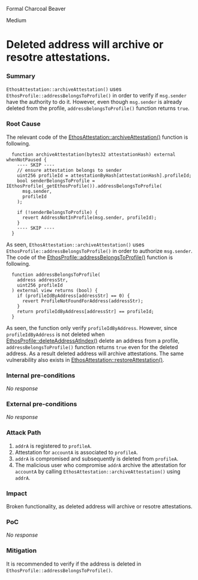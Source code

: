 Formal Charcoal Beaver

Medium

# Deleted address will archive or resotre attestations.

### Summary

`EthosAttestation::archiveAttestation()` uses `EthosProfile::addressBelongsToProfile()` in order to verify if `msg.sender` have the authority to do it. However, even though `msg.sender` is already deleted from the profile, `addressBelongsToProfile()` function returns `true`.

### Root Cause

The relevant code of the [EthosAttestation::archiveAttestation()](https://github.com/sherlock-audit/2024-10-ethos-network/blob/main/ethos/packages/contracts/contracts/EthosAttestation.sol#L334) function is following.
```solidity
  function archiveAttestation(bytes32 attestationHash) external whenNotPaused {
    ---- SKIP ----
    // ensure attestation belongs to sender
    uint256 profileId = attestationByHash[attestationHash].profileId;
    bool senderBelongsToProfile = IEthosProfile(_getEthosProfile()).addressBelongsToProfile(
      msg.sender,
      profileId
    );

    if (!senderBelongsToProfile) {
      revert AddressNotInProfile(msg.sender, profileId);
    }
    ---- SKIP ----
  }
```
As seen, `EthosAttestation::archiveAttestation()` uses `EthosProfile::addressBelongsToProfile()` in order to authorize `msg.sender`. The code of the [EthosProfile::addressBelongsToProfile()](https://github.com/sherlock-audit/2024-10-ethos-network/blob/main/ethos/packages/contracts/contracts/EthosProfile.sol#L532) function is following.
```solidity
  function addressBelongsToProfile(
    address addressStr,
    uint256 profileId
  ) external view returns (bool) {
    if (profileIdByAddress[addressStr] == 0) {
      revert ProfileNotFoundForAddress(addressStr);
    }
    return profileIdByAddress[addressStr] == profileId;
  }
```
As seen, the function only verify `profileIdByAddress`. However, since `profileIdByAddress` is not deleted when [EthosProfile::deleteAddressAtIndex()](https://github.com/sherlock-audit/2024-10-ethos-network/blob/main/ethos/packages/contracts/contracts/EthosProfile.sol#L415) delete an address from a profile, `addressBelongsToProfile()` function returns `true` even for the deleted address. As a result deleted address will archive attestations. The same vulnerability also exists in [EthosAttestation::restoreAttestation()](https://github.com/sherlock-audit/2024-10-ethos-network/blob/main/ethos/packages/contracts/contracts/EthosAttestation.sol#L365).


### Internal pre-conditions

_No response_

### External pre-conditions

_No response_

### Attack Path

1. `addrA` is registered to `profileA`.
2. Attestation for `accountA` is associated to `profileA`.
3. `addrA` is compromised and subsequently is deleted from `profileA`.
4. The malicious user who compromise `addrA` archive the attestation for `accountA` by calling `EthosAttestation::archiveAttestation()` using `addrA`.


### Impact

Broken functionality, as deleted address will archive or resotre attestations.

### PoC

_No response_

### Mitigation

It is recommended to verify if the address is deleted in `EthosProfile::addressBelongsToProfile()`.